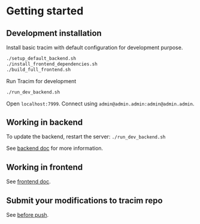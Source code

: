 # Getting started

## Development installation

Install basic tracim with default configuration for development purpose.

```bash
./setup_default_backend.sh
./install_frontend_dependencies.sh
./build_full_frontend.sh
```

Run Tracim for development
```bash
./run_dev_backend.sh
```

Open `localhost:7999`.
Connect using `admin@admin.admin:admin@admin.admin`.

## Working in backend

To update the backend, restart the server: `./run_dev_backend.sh`

See [backend doc](/docs/development/backend_build.md) for more information.

## Working in frontend

See [frontend doc](/docs/development/frontend_build.md).

## Submit your modifications to tracim repo

See [before push](/docs/development/before_push.md).
